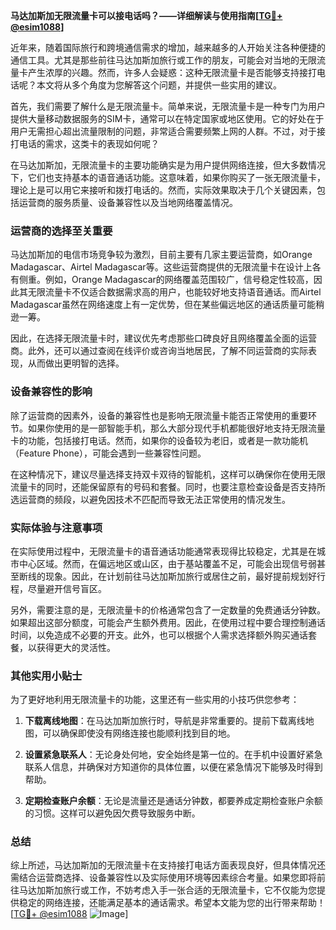 **马达加斯加无限流量卡可以接电话吗？——详细解读与使用指南[[TG💪+ @esim1088](https://t.me/s/esim1088)]**

近年来，随着国际旅行和跨境通信需求的增加，越来越多的人开始关注各种便捷的通信工具。尤其是那些前往马达加斯加旅行或工作的朋友，可能会对当地的无限流量卡产生浓厚的兴趣。然而，许多人会疑惑：这种无限流量卡是否能够支持接打电话呢？本文将从多个角度为您解答这个问题，并提供一些实用的建议。

首先，我们需要了解什么是无限流量卡。简单来说，无限流量卡是一种专门为用户提供大量移动数据服务的SIM卡，通常可以在特定国家或地区使用。它的好处在于用户无需担心超出流量限制的问题，非常适合需要频繁上网的人群。不过，对于接打电话的需求，这类卡的表现如何呢？

在马达加斯加，无限流量卡的主要功能确实是为用户提供网络连接，但大多数情况下，它们也支持基本的语音通话功能。这意味着，如果你购买了一张无限流量卡，理论上是可以用它来接听和拨打电话的。然而，实际效果取决于几个关键因素，包括运营商的服务质量、设备兼容性以及当地网络覆盖情况。

### **运营商的选择至关重要**

马达加斯加的电信市场竞争较为激烈，目前主要有几家主要运营商，如Orange Madagascar、Airtel Madagascar等。这些运营商提供的无限流量卡在设计上各有侧重。例如，Orange Madagascar的网络覆盖范围较广，信号稳定性较高，因此其无限流量卡不仅适合数据需求高的用户，也能较好地支持语音通话。而Airtel Madagascar虽然在网络速度上有一定优势，但在某些偏远地区的通话质量可能稍逊一筹。

因此，在选择无限流量卡时，建议优先考虑那些口碑良好且网络覆盖全面的运营商。此外，还可以通过查阅在线评价或咨询当地居民，了解不同运营商的实际表现，从而做出更明智的选择。

### **设备兼容性的影响**

除了运营商的因素外，设备的兼容性也是影响无限流量卡能否正常使用的重要环节。如果你使用的是一部智能手机，那么大部分现代手机都能很好地支持无限流量卡的功能，包括接打电话。然而，如果你的设备较为老旧，或者是一款功能机（Feature Phone），可能会遇到一些兼容性问题。

在这种情况下，建议尽量选择支持双卡双待的智能机，这样可以确保你在使用无限流量卡的同时，还能保留原有的号码和套餐。同时，也要注意检查设备是否支持所选运营商的频段，以避免因技术不匹配而导致无法正常使用的情况发生。

### **实际体验与注意事项**

在实际使用过程中，无限流量卡的语音通话功能通常表现得比较稳定，尤其是在城市中心区域。然而，在偏远地区或山区，由于基站覆盖不足，可能会出现信号弱甚至断线的现象。因此，在计划前往马达加斯加旅行或居住之前，最好提前规划好行程，尽量避开信号盲区。

另外，需要注意的是，无限流量卡的价格通常包含了一定数量的免费通话分钟数。如果超出这部分额度，可能会产生额外费用。因此，在使用过程中要合理控制通话时间，以免造成不必要的开支。此外，也可以根据个人需求选择额外购买通话套餐，以获得更大的灵活性。

### **其他实用小贴士**

为了更好地利用无限流量卡的功能，这里还有一些实用的小技巧供您参考：

1. **下载离线地图**：在马达加斯加旅行时，导航是非常重要的。提前下载离线地图，可以确保即使没有网络连接也能顺利找到目的地。
   
2. **设置紧急联系人**：无论身处何地，安全始终是第一位的。在手机中设置好紧急联系人信息，并确保对方知道你的具体位置，以便在紧急情况下能够及时得到帮助。

3. **定期检查账户余额**：无论是流量还是通话分钟数，都要养成定期检查账户余额的习惯。这样可以避免因欠费导致服务中断。

### **总结**

综上所述，马达加斯加的无限流量卡在支持接打电话方面表现良好，但具体情况还需结合运营商选择、设备兼容性以及实际使用环境等因素综合考量。如果您即将前往马达加斯加旅行或工作，不妨考虑入手一张合适的无限流量卡，它不仅能为您提供稳定的网络连接，还能满足基本的通话需求。希望本文能为您的出行带来帮助！[[TG💪+ @esim1088](https://t.me/s/esim1088) ![Image](https://i.postimg.cc/4NQfJmqS/Snipaste-2025-05-13-00-14-12.png)]